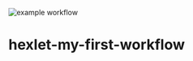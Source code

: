 ![example workflow](https://github.com/Disv-23/hexlet-my-first-workflow/actions/workflows/hello-world.yml/badge.svg)
# hexlet-my-first-workflow
